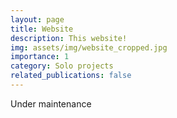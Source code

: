 ```yaml
---
layout: page
title: Website
description: This website!
img: assets/img/website_cropped.jpg
importance: 1
category: Solo projects
related_publications: false
---
```


Under maintenance